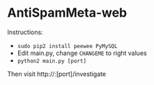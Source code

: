 AntiSpamMeta-web
================

Instructions:
- `sudo pip2 install peewee PyMySQL`
- Edit main.py, change `CHANGEME` to right values
- `python2 main.py [port]`

Then visit http://<hostname>:[port]/investigate